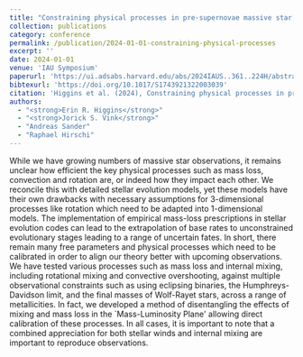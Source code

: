 ```yaml
---
title: "Constraining physical processes in pre-supernovae massive star evolution"
collection: publications
category: conference
permalink: /publication/2024-01-01-constraining-physical-processes
excerpt: ''
date: 2024-01-01
venue: 'IAU Symposium'
paperurl: 'https://ui.adsabs.harvard.edu/abs/2024IAUS..361..224H/abstract'
bibtexurl: 'https://doi.org/10.1017/S1743921322003039'
citation: 'Higgins et al. (2024), Constraining physical processes in pre-supernovae massive star evolution, IAU Symposium'
authors:
  - "<strong>Erin R. Higgins</strong>"
  - "<strong>Jorick S. Vink</strong>"
  - "Andreas Sander"
  - "Raphael Hirschi"
---
```

While we have growing numbers of massive star observations, it remains unclear how efficient the key physical processes such as mass loss, convection and rotation are, or indeed how they impact each other. We reconcile this with detailed stellar evolution models, yet these models have their own drawbacks with necessary assumptions for 3-dimensional processes like rotation which need to be adapted into 1-dimensional models. The implementation of empirical mass-loss prescriptions in stellar evolution codes can lead to the extrapolation of base rates to unconstrained evolutionary stages leading to a range of uncertain fates. In short, there remain many free parameters and physical processes which need to be calibrated in order to align our theory better with upcoming observations. We have tested various processes such as mass loss and internal mixing, including rotational mixing and convective overshooting, against multiple observational constraints such as using eclipsing binaries, the Humphreys-Davidson limit, and the final masses of Wolf-Rayet stars, across a range of metallicities. In fact, we developed a method of disentangling the effects of mixing and mass loss in the `Mass-Luminosity Plane' allowing direct calibration of these processes. In all cases, it is important to note that a combined appreciation for both stellar winds and internal mixing are important to reproduce observations.

